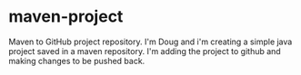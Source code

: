 maven-project
=============

Maven to GitHub project repository. 
I'm Doug and i'm creating a simple java project saved in a maven repository. I'm adding the project to github and making changes to be pushed back.
